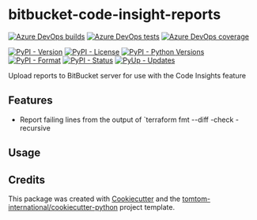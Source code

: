 # bitbucket-code-insight-reports

[![Azure DevOps builds](https://img.shields.io/azure-devops/build/tomtomweb/GitHub-TomTom-International/5/master.svg)](https://dev.azure.com/tomtomweb/GitHub-TomTom-International/_build/latest?definitionId=5&branchName=master)
[![Azure DevOps tests](https://img.shields.io/azure-devops/tests/tomtomweb/GitHub-TomTom-International/5/master.svg)](https://dev.azure.com/tomtomweb/GitHub-TomTom-International/_build/latest?definitionId=5&branchName=master)
[![Azure DevOps coverage](https://img.shields.io/azure-devops/coverage/tomtomweb/GitHub-TomTom-International/5/master.svg)](https://dev.azure.com/tomtomweb/GitHub-TomTom-International/_build/latest?definitionId=5&branchName=master)

[![PyPI - Version](https://img.shields.io/pypi/v/bitbucket-code-insight-reports.svg)](https://pypi.org/project/bitbucket-code-insight-reports/)
[![PyPI - License](https://img.shields.io/pypi/l/bitbucket-code-insight-reports.svg)](https://pypi.org/project/bitbucket-code-insight-reports/)
[![PyPI - Python Versions](https://img.shields.io/pypi/pyversions/bitbucket-code-insight-reports.svg)](https://pypi.org/project/bitbucket-code-insight-reports/)
[![PyPI - Format](https://img.shields.io/pypi/format/bitbucket-code-insight-reports.svg)](https://pypi.org/project/bitbucket-code-insight-reports/)
[![PyPI - Status](https://img.shields.io/pypi/status/bitbucket-code-insight-reports.svg)](https://pypi.org/project/bitbucket-code-insight-reports/)
[![PyUp - Updates](https://pyup.io/repos/github/tomtom-international/bitbucket-code-insight-reports/shield.svg)](https://pyup.io/repos/github/tomtom-international/bitbucket-code-insight-reports/)


Upload reports to BitBucket server for use with the Code Insights feature

## Features

* Report failing lines from the output of `terraform fmt --diff -check -recursive

## Usage



## Credits

This package was created with [Cookiecutter](https://github.com/audreyr/cookiecutter) and the [tomtom-international/cookiecutter-python](https://github.com/tomtom-international/cookiecutter-python) project template.
